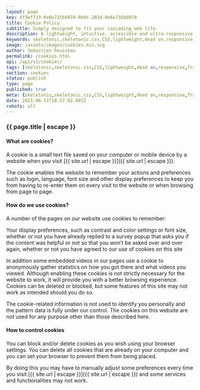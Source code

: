 ```yaml
---
layout: page
key: 4f9ef733-0e6e735b8070-0b9c-202d-0e6e735b8070
title: Cookie Policy
subtitle: Simply designed to fit your cascading web life.
description: A lightweight, intuitive, accessible and ultra-responsive CSS Framework to streamline your Digital and Mobile Web development needs.
keywords: skeletonic,skeletonic.css,CSS,lightweight,dead on,responsive,framework,semantic,mobile-first,modern,style-agnostic,front-end,frontend,grid system,typography
image: /assets/images/cookies.min.svg
author: Sebastien Rousseau
permalink: /cookies.html
api: /api/v1/cookies/
tags: [skeletonic,skeletonic.css,CSS,lightweight,dead on,responsive,framework,semantic,mobile-first,modern,style-agnostic,front-end,frontend,grid system,typography]
section: cookies
status: publish
type: page
published: true
meta: {skeletonic,skeletonic.css,CSS,lightweight,dead on,responsive,framework,semantic,mobile-first,modern,style-agnostic,front-end,frontend,grid system,typography}
date: 2021-06-11T18:57:02.003Z
robots: all
---
```


### {{ page.title | escape }}

#### What are cookies?

A cookie is a small text file saved on your computer or mobile device by a website when you visit [{{ site.url | escape }}]({{ site.url | escape }}).

The cookie enables the website to remember your actions and preferences such as login, language, font size and other display preferences to keep you from having to re-enter them on every visit to the website or when browsing from page to page.

#### How do we use cookies?

A number of the pages on our website use cookies to remember:

Your display preferences, such as contrast and color settings or font size, whether or not you have already replied to a survey popup that asks you if the content was helpful or not so that you won’t be asked over and over again, whether or not you have agreed to our use of cookies on this site

In addition some embedded videos in our pages use a cookie to anonymously gather statistics on how you got there and what videos you viewed. Although enabling these cookies is not strictly necessary for the website to work, it will provide you with a better browsing experience. Cookies can be deleted or blocked, but some features of this site may not work as intended should you do so.

The cookie-related information is not used to identify you personally and the pattern data is fully under our control. The cookies on this website are not used for any purpose other than those described here.

#### How to control cookies

You can block and/or delete cookies as you wish using your browser settings. You can delete all cookies that are already on your computer and you can set your browser to prevent them from being placed.

By doing this you may have to manually adjust some preferences every time you visit [{{ site.url | escape }}]({{ site.url | escape }}) and some services and functionalities may not work.
